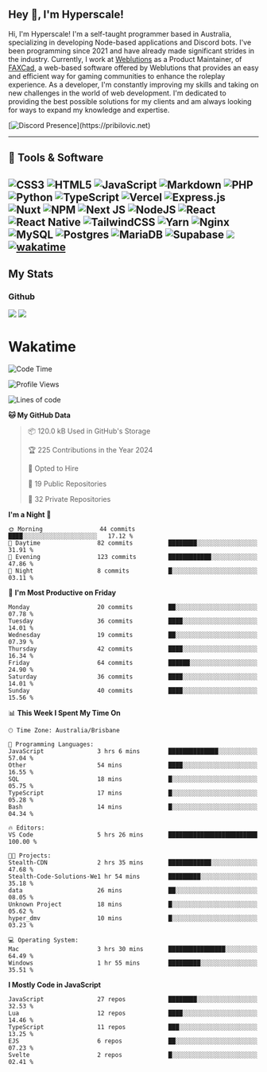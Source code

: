 ## Hey 👋, I'm Hyperscale!

Hi, I'm Hyperscale! I'm a self-taught programmer based in Australia, specializing in developing Node-based applications and Discord bots. I've been programming since 2021 and have already made significant strides in the industry. Currently, I work at [Weblutions](https://weblutions.com) as a Product Maintainer, of [FAXCad](https://weblutions.com/store/faxcad), a web-based software offered by Weblutions that provides an easy and efficient way for gaming communities to enhance the roleplay experience. As a developer, I'm constantly improving my skills and taking on new challenges in the world of web development. I'm dedicated to providing the best possible solutions for my clients and am always looking for ways to expand my knowledge and expertise.

[![Discord Presence](https://lanyard.cnrad.dev/api/906061699562475581?=idleMessage=:Just%Chillin%With%My%Kangaroo!)](https://pribilovic.net)

<p align="center">
<a href="https://github.com/Hyperscale1">
</a>
</p>

---
## 🔧 Tools & Software

![CSS3](https://img.shields.io/badge/css3-%231572B6.svg?style=for-the-badge&logo=css3&logoColor=white) ![HTML5](https://img.shields.io/badge/html5-%23E34F26.svg?style=for-the-badge&logo=html5&logoColor=white) ![JavaScript](https://img.shields.io/badge/javascript-%23323330.svg?style=for-the-badge&logo=javascript&logoColor=%23F7DF1E)  ![Markdown](https://img.shields.io/badge/markdown-%23000000.svg?style=for-the-badge&logo=markdown&logoColor=white) ![PHP](https://img.shields.io/badge/php-%23777BB4.svg?style=for-the-badge&logo=php&logoColor=white) ![Python](https://img.shields.io/badge/python-3670A0?style=for-the-badge&logo=python&logoColor=ffdd54) ![TypeScript](https://img.shields.io/badge/typescript-%23007ACC.svg?style=for-the-badge&logo=typescript&logoColor=white) ![Vercel](https://img.shields.io/badge/vercel-%23000000.svg?style=for-the-badge&logo=vercel&logoColor=white) ![Express.js](https://img.shields.io/badge/express.js-%23404d59.svg?style=for-the-badge&logo=express&logoColor=%2361DAFB) ![Nuxt](https://img.shields.io/badge/Nuxt-%23404d59.svg?style=for-the-badge&logo=nuxtdotjs&logoColor=%02dc82)  ![NPM](https://img.shields.io/badge/NPM-%23000000.svg?style=for-the-badge&logo=npm&logoColor=white) ![Next JS](https://img.shields.io/badge/Next-black?style=for-the-badge&logo=next.js&logoColor=white) ![NodeJS](https://img.shields.io/badge/node.js-6DA55F?style=for-the-badge&logo=node.js&logoColor=white) ![React](https://img.shields.io/badge/react-%2320232a.svg?style=for-the-badge&logo=react&logoColor=%2361DAFB) ![React Native](https://img.shields.io/badge/react_native-%2320232a.svg?style=for-the-badge&logo=react&logoColor=%2361DAFB) ![TailwindCSS](https://img.shields.io/badge/tailwindcss-%2338B2AC.svg?style=for-the-badge&logo=tailwind-css&logoColor=white) ![Yarn](https://img.shields.io/badge/yarn-%232C8EBB.svg?style=for-the-badge&logo=yarn&logoColor=white) ![Nginx](https://img.shields.io/badge/nginx-%23009639.svg?style=for-the-badge&logo=nginx&logoColor=white) ![MySQL](https://img.shields.io/badge/mysql-%2300f.svg?style=for-the-badge&logo=mysql&logoColor=white) ![Postgres](https://img.shields.io/badge/postgres-%23316192.svg?style=for-the-badge&logo=postgresql&logoColor=white) ![MariaDB](https://img.shields.io/badge/mariadb-%23316192.svg?style=for-the-badge&logo=mariadb&logoColor=white) ![Supabase](https://img.shields.io/badge/Supabase-3ECF8E?style=for-the-badge&logo=supabase&logoColor=white) ![](https://img.shields.io/badge/Ubuntu-E95420?style=for-the-badge&logo=ubuntu&logoColor=white) [![wakatime](https://wakatime.com/badge/user/6e098b16-30e8-493e-bf77-598fafbb912d.svg?style=for-the-badge)](https://wakatime.com/@6e098b16-30e8-493e-bf77-598fafbb912d) 
---
## My Stats

### Github
![](https://github-readme-stats.vercel.app/api?username=Hyperscale1&theme=blue-green)
![](https://github-readme-stats.vercel.app/api/top-langs/?username=Hyperscale1&theme=blue-green)

# Wakatime
<!--START_SECTION:waka-->
![Code Time](http://img.shields.io/badge/Code%20Time-865%20hrs%2043%20mins-blue)

![Profile Views](http://img.shields.io/badge/Profile%20Views-1-blue)

![Lines of code](https://img.shields.io/badge/From%20Hello%20World%20I%27ve%20Written-522.1%20thousand%20lines%20of%20code-blue)

**🐱 My GitHub Data** 

> 📦 120.0 kB Used in GitHub's Storage 
 > 
> 🏆 225 Contributions in the Year 2024
 > 
> 💼 Opted to Hire
 > 
> 📜 19 Public Repositories 
 > 
> 🔑 32 Private Repositories 
 > 
**I'm a Night 🦉** 

```text
🌞 Morning                44 commits          ████░░░░░░░░░░░░░░░░░░░░░   17.12 % 
🌆 Daytime                82 commits          ████████░░░░░░░░░░░░░░░░░   31.91 % 
🌃 Evening                123 commits         ████████████░░░░░░░░░░░░░   47.86 % 
🌙 Night                  8 commits           █░░░░░░░░░░░░░░░░░░░░░░░░   03.11 % 
```
📅 **I'm Most Productive on Friday** 

```text
Monday                   20 commits          ██░░░░░░░░░░░░░░░░░░░░░░░   07.78 % 
Tuesday                  36 commits          ████░░░░░░░░░░░░░░░░░░░░░   14.01 % 
Wednesday                19 commits          ██░░░░░░░░░░░░░░░░░░░░░░░   07.39 % 
Thursday                 42 commits          ████░░░░░░░░░░░░░░░░░░░░░   16.34 % 
Friday                   64 commits          ██████░░░░░░░░░░░░░░░░░░░   24.90 % 
Saturday                 36 commits          ████░░░░░░░░░░░░░░░░░░░░░   14.01 % 
Sunday                   40 commits          ████░░░░░░░░░░░░░░░░░░░░░   15.56 % 
```


📊 **This Week I Spent My Time On** 

```text
🕑︎ Time Zone: Australia/Brisbane

💬 Programming Languages: 
JavaScript               3 hrs 6 mins        ██████████████░░░░░░░░░░░   57.04 % 
Other                    54 mins             ████░░░░░░░░░░░░░░░░░░░░░   16.55 % 
SQL                      18 mins             █░░░░░░░░░░░░░░░░░░░░░░░░   05.75 % 
TypeScript               17 mins             █░░░░░░░░░░░░░░░░░░░░░░░░   05.28 % 
Bash                     14 mins             █░░░░░░░░░░░░░░░░░░░░░░░░   04.34 % 

🔥 Editors: 
VS Code                  5 hrs 26 mins       █████████████████████████   100.00 % 

🐱‍💻 Projects: 
Stealth-CDN              2 hrs 35 mins       ████████████░░░░░░░░░░░░░   47.68 % 
Stealth-Code-Solutions-We1 hr 54 mins        █████████░░░░░░░░░░░░░░░░   35.18 % 
data                     26 mins             ██░░░░░░░░░░░░░░░░░░░░░░░   08.05 % 
Unknown Project          18 mins             █░░░░░░░░░░░░░░░░░░░░░░░░   05.62 % 
hyper_dmv                10 mins             █░░░░░░░░░░░░░░░░░░░░░░░░   03.23 % 

💻 Operating System: 
Mac                      3 hrs 30 mins       ████████████████░░░░░░░░░   64.49 % 
Windows                  1 hr 55 mins        █████████░░░░░░░░░░░░░░░░   35.51 % 
```

**I Mostly Code in JavaScript** 

```text
JavaScript               27 repos            ████████░░░░░░░░░░░░░░░░░   32.53 % 
Lua                      12 repos            ████░░░░░░░░░░░░░░░░░░░░░   14.46 % 
TypeScript               11 repos            ███░░░░░░░░░░░░░░░░░░░░░░   13.25 % 
EJS                      6 repos             ██░░░░░░░░░░░░░░░░░░░░░░░   07.23 % 
Svelte                   2 repos             █░░░░░░░░░░░░░░░░░░░░░░░░   02.41 % 
```




<!--END_SECTION:waka-->
